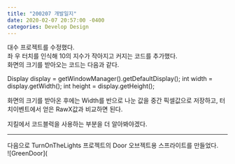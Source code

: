 ```yaml
---
title: "200207 개발일지"
date: 2020-02-07 20:57:00 -0400
categories: Develop Design
---
```


대수 프로젝트를 수정했다.  
좌 우 터치를 인식해 10의 지수가 작아지고 커지는 코드를 추가했다.  
화면의 크기를 받아오는 코드는 다음과 같다.

Display display = getWindowManager().getDefaultDisplay();
int width = display.getWidth();
int height = display.getHeight();

화면의 크기를 받아온 후에는 Width를 반으로 나눈 값을 중간 픽셀값으로 저장하고, 터치이벤트에서 얻은 RawX값과 비교하면 된다.

지킬에서 코드블럭을 사용하는 부분을 더 알아봐야겠다.  


------


다음으로 TurnOnTheLights 프로젝트의 Door 오브젝트용 스프라이트를 만들었다.  
![GreenDoor](